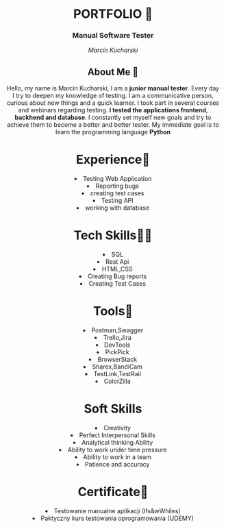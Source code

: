 <html>
<header>
 <h1>PORTFOLIO 📖</h1>
  <h3> Manual Software Tester</h3>
 
<i> Marcin Kucharski</I> 
  <body>
    <h2>About Me 🌝</h2>
    <p>Hello, my name is Marcin Kucharski, I am a <b>junior manual tester</b>. Every day I try to deepen my knowledge of testing. I am a communicative person, curious about new things and a quick learner. I took part in several courses and webinars regarding testing. <b>I tested the applications frontend</b>,<b> backhend and database</b>. I constantly set myself new goals and try to achieve them to become a better and better tester. My immediate goal is to learn the programming language <b>Python</b></p>

   <h1>Experience🧪</h1>
   <li>Testing Web Application</li>
   <li>Reporting bugs</li>
   <li>creating test cases</li>
   <li>Testing API</li>
   <li>working with database</li>

   <h1>Tech Skills👨‍💻</h1>

   <li>SQL</li>
   <li>Rest Api</li>
   <li>HTML,CSS</li>
   <li>Creating Bug reports</li>
   <li>Creating Test Cases</li>

   <h1>Tools📑</h1>

   <li>Postman,Swagger</li>
   <li>Trello,Jira</li>
   <li>DevTools</li>
   <li>PickPick</li>
   <li>BrowserStack</li>
   <li>Sharex,BandiCam</li>
   <li>TestLink,TestRail</li>
   <li>ColorZilla</li>

   <h1>Soft Skills</h1>

   <li>Creativity</li>
   <li>Perfect Interpersonal Skills</li>
   <li>Analytical thinking Ability</li>
   <li>Ability to work under time pressure</li>
   <li>Ability to work in a team</li>
   <li>Patience and accuracy</li>

   <h1>Certificate🥇</h1>

   <li>Testowanie manualne aplikacji (Ifs&wWhiles)</li>
   <li>Paktyczny kurs testowania oprogramowania (UDEMY)</li>
 
   
  </body> 
</html>
